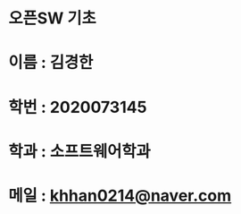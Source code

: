 # 오픈SW 기초

이름 : 김경한
=============

학번 : 2020073145
=============

학과 : 소프트웨어학과
=============

메일 : khhan0214@naver.com
=============
